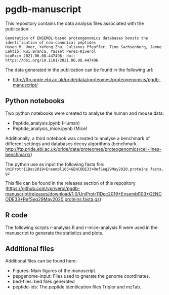 # pgdb-manuscript

This repository contains the data analysis files associated with the publication:

```asciidoc
Generation of ENSEMBL-based proteogenomics databases boosts the identification of non-canonical peptides
Husen M. Umer, Yafeng Zhu, Julianus Pfeuffer, Timo Sachsenberg, Janne Lehtiö, Rui Branca, Yasset Perez-Riverol
bioRxiv 2021.06.08.447496; doi: https://doi.org/10.1101/2021.06.08.447496
```

The data generated in the publication can be found in the following url:
- http://ftp.pride.ebi.ac.uk/pride/data/proteomes/proteogenomics/pgdb-manuscript/

## Python notebooks

Two python notebooks were created to analyse the human and mouse data:

- Peptide_analysis.ipynb (Human)
- Peptide_analysis_mice.ipynb (Mice)

Additionally, a third notebook was created to analyse a benchmark of different settings and databases decoy algorithms (benchmark - http://ftp.pride.ebi.ac.uk/pride/data/proteomes/proteogenomics/cell-lines-benchmark/)

The python use as input the following fasta file: `UniProtr11Dec2019+Ensembl103+GENCODE33+RefSeq29May2020.proteins.fasta.gz`

This file can be found in the releases section of this repository (https://github.com/ypriverol/pgdb-manuscript/releases/download/1.0/UniProtr11Dec2019+Ensembl103+GENCODE33+RefSeq29May2020.proteins.fasta.gz)

## R code

The following scripts r-analysis.R and r-mice-analysis.R were used in the manuscript to generate the statistics and plots.

## Additional files

Additional files can be found here:

- Figures: Main figures of the manuscript.
- pepgenome-input: Files used to gnerate the genome coordinates.
- bed-files: bed files generated
- peptide-ids: The peptide identiication files Triqler and mzTab.
